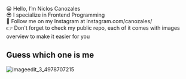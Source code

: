 😀 Hello, I’m Niclos Canozales <br/>
😎 I specialize in Frontend Programming <br />
🤩 Follow me on my Instagram at instagram.com/canozales/ <br />
👉 Don't forget to check my public repo, each of it comes with images overview to make it easier for you
<br />

## Guess which one is me

![imageedit_3_4978707215](https://user-images.githubusercontent.com/64438437/207861094-9a294a15-cf92-421e-ace5-5c45da02057a.jpg)


